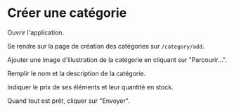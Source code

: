Créer une catégorie
===================

Ouvrir l'application.

Se rendre sur la page de création des catégories sur `/category/add`.

Ajouter une image d'illustration de la catégorie en cliquant sur "Parcourir…".

Remplir le nom et la description de la catégorie.

Indiquer le prix de ses éléments et leur quantité en stock.

Quand tout est prêt, cliquer sur "Envoyer".
